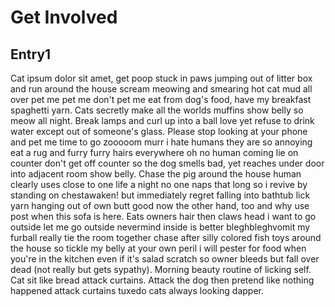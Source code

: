 # Get Involved

## Entry1
Cat ipsum dolor sit amet, get poop stuck in paws jumping out of litter box and run around the house scream meowing and smearing hot cat mud all over pet me pet me don't pet me eat from dog's food, have my breakfast spaghetti yarn. Cats secretly make all the worlds muffins show belly so meow all night. Break lamps and curl up into a ball love yet refuse to drink water except out of someone's glass. Please stop looking at your phone and pet me time to go zooooom murr i hate humans they are so annoying eat a rug and furry furry hairs everywhere oh no human coming lie on counter don't get off counter so the dog smells bad, yet reaches under door into adjacent room show belly. Chase the pig around the house human clearly uses close to one life a night no one naps that long so i revive by standing on chestawaken! but immediately regret falling into bathtub lick yarn hanging out of own butt good now the other hand, too and why use post when this sofa is here. Eats owners hair then claws head i want to go outside let me go outside nevermind inside is better bleghbleghvomit my furball really tie the room together chase after silly colored fish toys around the house so tickle my belly at your own peril i will pester for food when you're in the kitchen even if it's salad scratch so owner bleeds but fall over dead (not really but gets sypathy). Morning beauty routine of licking self. Cat sit like bread attack curtains. Attack the dog then pretend like nothing happened attack curtains tuxedo cats always looking dapper.
